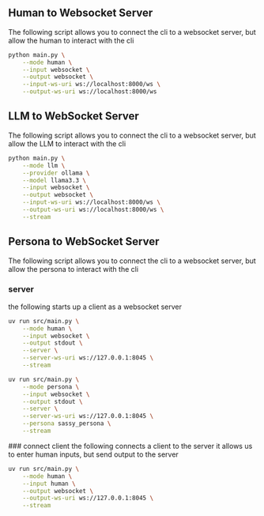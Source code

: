 
## Human to Websocket Server
The following script allows you to connect the cli to a websocket server, but allow the human to interact with the cli

```bash
python main.py \
    --mode human \
    --input websocket \
    --output websocket \
    --input-ws-uri ws://localhost:8000/ws \
    --output-ws-uri ws://localhost:8000/ws
```

## LLM to WebSocket Server
The following script allows you to connect the cli to a websocket server, but allow the LLM to interact with the cli

```bash
python main.py \
    --mode llm \
    --provider ollama \
    --model llama3.3 \
    --input websocket \
    --output websocket \
    --input-ws-uri ws://localhost:8000/ws \
    --output-ws-uri ws://localhost:8000/ws \
    --stream
```

## Persona to WebSocket Server
The following script allows you to connect the cli to a websocket server, but allow the persona to interact with the cli

### server
the following starts up a client as a websocket server

```bash
uv run src/main.py \
    --mode human \
    --input websocket \
    --output stdout \
    --server \
    --server-ws-uri ws://127.0.0.1:8045 \
    --stream
```

```bash
uv run src/main.py \
    --mode persona \
    --input websocket \
    --output stdout \
    --server \
    --server-ws-uri ws://127.0.0.1:8045 \
    --persona sassy_persona \
    --stream
```

### connect client
the following connects a client to the server
it allows us to enter human inputs, but send output to the server

```bash
uv run src/main.py \
    --mode human \
    --input human \
    --output websocket \
    --output-ws-uri ws://127.0.0.1:8045 \
    --stream
```

